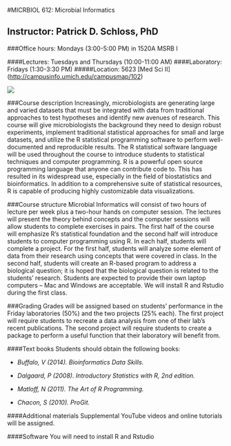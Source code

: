 #MICRBIOL 612:  Microbial Informatics

## Instructor:  Patrick D. Schloss, PhD
###Office hours:  Mondays (3:00-5:00 PM) in 1520A MSRB I

####Lectures:  Tuesdays and Thursdays (10:00-11:00 AM)
####Laboratory:  Fridays (1:30-3:30 PM)
#####Location: 5623 [Med Sci II] (http://campusinfo.umich.edu/campusmap/102)

![](http://prt.tbgdm.netdna-cdn.com/wp-content/uploads/2013/05/2012-02-27-portable-restroom-trailers.jpg?0d1fd3)

###Course description 
Increasingly, microbiologists are generating large and varied datasets that must be integrated with data from traditional approaches to test hypotheses and identify new avenues of research.  This course will give microbiologists the background they need to design robust experiments, implement traditional statistical approaches for small and large datasets, and utilize the R statistical programming software to perform well-documented and reproducible results.  The R statistical software language will be used throughout the course to introduce students to statistical techniques and computer programming.  R is a powerful open source programming language that anyone can contribute code to.  This has resulted in its widespread use, especially in the field of biostatistics and bioinformatics.  In addition to a comprehensive suite of statistical resources, R is capable of producing highly customizable data visualizations.

###Course structure
Microbial Informatics will consist of two hours of lecture per week plus a two-hour hands on computer session.  The lectures will present the theory behind concepts and the computer sessions will allow students to complete exercises in pairs.  The first half of the course will emphasize R’s statistical foundation and the second half will introduce students to computer programming using R.  In each half, students will complete a project.  For the first half, students will analyze some element of data from their research using concepts that were covered in class.  In the second half, students will create an R-based program to address a biological question; it is hoped that the biological question is related to the students’ research.  Students are expected to provide their own laptop computers – Mac and Windows are acceptable.  We will install R and Rstudio during the first class.

###Grading
Grades will be assigned based on students’ performance in the Friday laboratories (50%) and the two projects (25% each). The first project will require students to recreate a data analysis from one of their lab’s recent publications. The second project will require students to create a package to perform a useful function that their laboratory will benefit from.

####Text books 
Students should obtain the following books:

+ *Buffalo, V (2014). Bioinformatics Data Skills.*

+  *Dalgaard, P (2008).  Introductory Statistics with R, 2nd edition.*

+ *Matloff, N  (2011).  The Art of R Programming.*

+ *Chacon, S (2010). ProGit.*

####Additional materials 
Supplemental YouTube videos and online tutorials will be assigned.
 
####Software
You will need to install R and Rstudio
